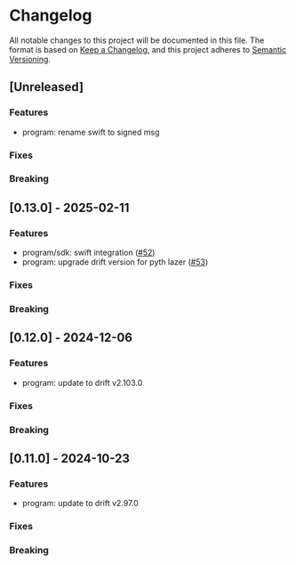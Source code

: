 # Changelog

All notable changes to this project will be documented in this file.
The format is based on [Keep a Changelog](https://keepachangelog.com/en/1.0.0/),
and this project adheres to [Semantic Versioning](https://semver.org/spec/v2.0.0.html).

## [Unreleased]

### Features

- program: rename swift to signed msg
### Fixes

### Breaking

## [0.13.0] - 2025-02-11

### Features

- program/sdk: swift integration ([#52](https://github.com/drift-labs/jit-proxy/pull/52))
- program: upgrade drift version for pyth lazer ([#53](https://github.com/drift-labs/jit-proxy/pull/53))

### Fixes

### Breaking


## [0.12.0] - 2024-12-06

### Features

- program: update to drift v2.103.0

### Fixes

### Breaking

## [0.11.0] - 2024-10-23

### Features

- program: update to drift v2.97.0

### Fixes

### Breaking
